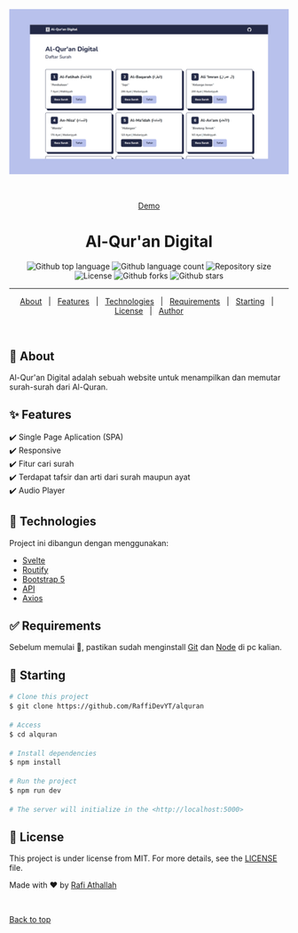 <div align="center" id="top"> 
  <img src="./screenshot/desain.png" alt="Routify Starter" />

&#xa0;

<a href="">Demo</a>

</div>

<h1 align="center">Al-Qur'an Digital</h1>

<p align="center">
  <img alt="Github top language" src="https://img.shields.io/github/languages/top/RaffiDevYT/alquran?color=56BEB8">

  <img alt="Github language count" src="https://img.shields.io/github/languages/count/RaffiDevYT/alquran?color=56BEB8">

  <img alt="Repository size" src="https://img.shields.io/github/repo-size/RaffiDevYT/alquran?color=56BEB8">

  <img alt="License" src="https://img.shields.io/github/license/RaffiDevYT/alquran?color=56BEB8">

  <img alt="Github forks" src="https://img.shields.io/github/forks/RaffiDevYT/alquran?color=56BEB8" />

  <img alt="Github stars" src="https://img.shields.io/github/stars/RaffiDevYT/alquran?color=56BEB8" />
</p>

<hr>

<p align="center">
  <a href="#dart-about">About</a> &#xa0; | &#xa0; 
  <a href="#sparkles-features">Features</a> &#xa0; | &#xa0;
  <a href="#rocket-technologies">Technologies</a> &#xa0; | &#xa0;
  <a href="#white_check_mark-requirements">Requirements</a> &#xa0; | &#xa0;
  <a href="#checkered_flag-starting">Starting</a> &#xa0; | &#xa0;
  <a href="#memo-license">License</a> &#xa0; | &#xa0;
  <a href="https://github.com/RaffiDevYT" target="_blank">Author</a>
</p>

<br>

## :dart: About

Al-Qur'an Digital adalah sebuah website untuk menampilkan dan memutar surah-surah dari Al-Quran.

## :sparkles: Features

:heavy_check_mark: Single Page Aplication (SPA)\
:heavy_check_mark: Responsive\
:heavy_check_mark: Fitur cari surah\
:heavy_check_mark: Terdapat tafsir dan arti dari surah maupun ayat\
:heavy_check_mark: Audio Player

## :rocket: Technologies

Project ini dibangun dengan menggunakan:

- [Svelte](https://svelte.dev/)
- [Routify](https://www.routify.dev/)
- [Bootstrap 5](https://getbootstrap.com/)
- [API](https://github.com/rzkytmgr/Quran-API)
- [Axios](https://axios-http.com/)

## :white_check_mark: Requirements

Sebelum memulai :checkered_flag:, pastikan sudah menginstall [Git](https://git-scm.com) dan [Node](https://nodejs.org/en/) di pc kalian.

## :checkered_flag: Starting

```bash
# Clone this project
$ git clone https://github.com/RaffiDevYT/alquran

# Access
$ cd alquran

# Install dependencies
$ npm install

# Run the project
$ npm run dev

# The server will initialize in the <http://localhost:5000>
```

## :memo: License

This project is under license from MIT. For more details, see the [LICENSE](LICENSE.md) file.

Made with :heart: by <a href="https://github.com/RaffiDevYT" target="_blank">Rafi Athallah</a>

&#xa0;

<a href="#top">Back to top</a>
